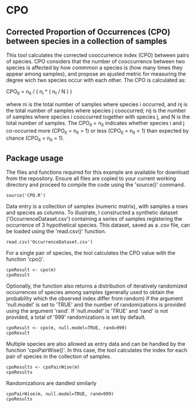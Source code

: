 # CPO
## Corrected Proportion of Occurrences (CPO) between species in a collection of samples

This tool calculates the corrected cooccurrence index (CPO) between pairs of species. CPO considers that the number of cooccurrence between two species is affected by how commmon a species is (how many times they appear among samples), and propose an ajusted metric for measuring the degree wich two species occur with each other. The CPO is calculated as:

CPO<sub>it</sub> = n<sub>it</sub> / ( n<sub>i</sub> * ( n<sub>t</sub> / N ) )

where ni is the total number of samples where species i occurred, and nj is the total number of samples where species j cooccurred; nij is the number of samples where species i cooccurred together with species j, and N is the total number of samples. The CPO<sub>it</sub> = n<sub>it</sub> indicates whether species i and j co-occurred more (CPO<sub>it</sub> = n<sub>it</sub> > 1) or less (CPO<sub>it</sub> = n<sub>it</sub> < 1) than expected by chance (CPO<sub>it</sub> = n<sub>it</sub> = 1).


## Package usage
The files and functions required for this example are available for download from the repository. Ensure all files are copied to your current working directory and proceed to compile the code using the 'source()' command.

```{r, echo=FALSE}
source('CPO.R')
```

Data entry is a collection of samples (numeric matrix), with samples a rows and species as columns. To illustrate, I constructed a synthetic dataset ('OccurrenceDataset.csv') containing a series of samples registering the occurrence of 3 hypothetical species. This dataset, saved as a .csv file, can be loaded using the 'read.csv()' function.

```{r, echo=FALSE}
read.csv('OccurrenceDataset.csv')
```

For a single pair of species, the tool calculates the CPO value with the function 'cpo()'.

```{r, echo=FALSE}
cpoResult <- cpo(m)
cpoResult
```

Optionally, the function also returns a distribution of iteratively randomized occurrences of species among samples (generally used to obtain the probability which the observed index differ from random) if the argument 'null.model' is set to 'TRUE' and the number of randomizations is provided using the argument 'rand'. If 'null.model' is 'TRUE' and 'rand' is not provided, a total of '999' randomizations is set by default.    

```{r, echo=FALSE}
cpoResult <- cpo(m, null.model=TRUE, rand=999)
cpoResult
```

Multiple species are also allowed as entry data and can be handled by the function 'cpoPairWise()'. In this case, the tool calculates the index for each pair of species in the collection of samples.

```{r, echo=FALSE}
cpoResults <- cpoPairWise(m)
cpoResults
```

Randomizations are dandled similarly

```{r, echo=FALSE}
cpoPairWise(m, null.model=TRUE, rand=999)
cpoResults
```

